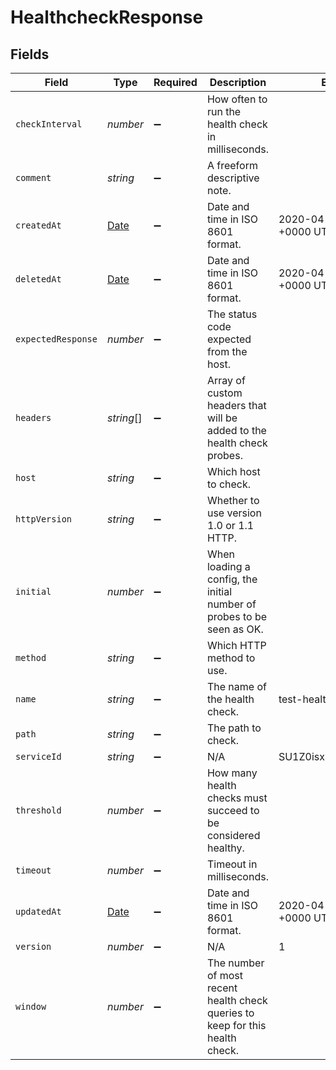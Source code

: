 # HealthcheckResponse


## Fields

| Field                                                                                         | Type                                                                                          | Required                                                                                      | Description                                                                                   | Example                                                                                       |
| --------------------------------------------------------------------------------------------- | --------------------------------------------------------------------------------------------- | --------------------------------------------------------------------------------------------- | --------------------------------------------------------------------------------------------- | --------------------------------------------------------------------------------------------- |
| `checkInterval`                                                                               | *number*                                                                                      | :heavy_minus_sign:                                                                            | How often to run the health check in milliseconds.                                            |                                                                                               |
| `comment`                                                                                     | *string*                                                                                      | :heavy_minus_sign:                                                                            | A freeform descriptive note.                                                                  |                                                                                               |
| `createdAt`                                                                                   | [Date](https://developer.mozilla.org/en-US/docs/Web/JavaScript/Reference/Global_Objects/Date) | :heavy_minus_sign:                                                                            | Date and time in ISO 8601 format.                                                             | 2020-04-09 18:14:30 +0000 UTC                                                                 |
| `deletedAt`                                                                                   | [Date](https://developer.mozilla.org/en-US/docs/Web/JavaScript/Reference/Global_Objects/Date) | :heavy_minus_sign:                                                                            | Date and time in ISO 8601 format.                                                             | 2020-04-09 18:14:30 +0000 UTC                                                                 |
| `expectedResponse`                                                                            | *number*                                                                                      | :heavy_minus_sign:                                                                            | The status code expected from the host.                                                       |                                                                                               |
| `headers`                                                                                     | *string*[]                                                                                    | :heavy_minus_sign:                                                                            | Array of custom headers that will be added to the health check probes.                        |                                                                                               |
| `host`                                                                                        | *string*                                                                                      | :heavy_minus_sign:                                                                            | Which host to check.                                                                          |                                                                                               |
| `httpVersion`                                                                                 | *string*                                                                                      | :heavy_minus_sign:                                                                            | Whether to use version 1.0 or 1.1 HTTP.                                                       |                                                                                               |
| `initial`                                                                                     | *number*                                                                                      | :heavy_minus_sign:                                                                            | When loading a config, the initial number of probes to be seen as OK.                         |                                                                                               |
| `method`                                                                                      | *string*                                                                                      | :heavy_minus_sign:                                                                            | Which HTTP method to use.                                                                     |                                                                                               |
| `name`                                                                                        | *string*                                                                                      | :heavy_minus_sign:                                                                            | The name of the health check.                                                                 | test-healthcheck                                                                              |
| `path`                                                                                        | *string*                                                                                      | :heavy_minus_sign:                                                                            | The path to check.                                                                            |                                                                                               |
| `serviceId`                                                                                   | *string*                                                                                      | :heavy_minus_sign:                                                                            | N/A                                                                                           | SU1Z0isxPaozGVKXdv0eY                                                                         |
| `threshold`                                                                                   | *number*                                                                                      | :heavy_minus_sign:                                                                            | How many health checks must succeed to be considered healthy.                                 |                                                                                               |
| `timeout`                                                                                     | *number*                                                                                      | :heavy_minus_sign:                                                                            | Timeout in milliseconds.                                                                      |                                                                                               |
| `updatedAt`                                                                                   | [Date](https://developer.mozilla.org/en-US/docs/Web/JavaScript/Reference/Global_Objects/Date) | :heavy_minus_sign:                                                                            | Date and time in ISO 8601 format.                                                             | 2020-04-09 18:14:30 +0000 UTC                                                                 |
| `version`                                                                                     | *number*                                                                                      | :heavy_minus_sign:                                                                            | N/A                                                                                           | 1                                                                                             |
| `window`                                                                                      | *number*                                                                                      | :heavy_minus_sign:                                                                            | The number of most recent health check queries to keep for this health check.                 |                                                                                               |